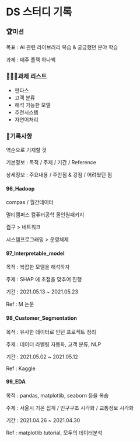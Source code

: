 # DS 스터디 기록



### 🏆미션

목표 : AI 관련 라이브러리 복습 & 궁금했던 분야 학습

과제 : 매주 플젝 하나씩



### 🧑🏻‍💻과제 리스트

- 판다스
- 고객 분류
- 해석 가능한 모델
- 추천시스템
- 자연어처리



### 🎯기록사항

역순으로 기재할 것

기본정보 : 목적 / 주제 / 기간 / Reference

상세정보 : 주요내용 / 주안점 & 강점 / 어려웠던 점



#### 96_Hadoop

compas / 월간데이터

멀티캠퍼스 컴퓨터공학 올인원패키지

컴구 > 네트워크

시스템프로그래밍 > 운영체제



#### 97_Interpretable_model

목적 : 복잡한 모델을 해석하자

주제 : SHAP 에 초점을 맞추어 진행

기간 : 2021.05.13 ~ 2021.05.23

Ref : M 논문



#### 98_Customer_Segmentation

목적 : 유사한 데이터로 인턴 프로젝트 정리

주제 : 데이터 라벨링 자동화, 고객 분류, NLP

기간 : 2021.05.02 ~ 2021.05.12

Ref : Kaggle



#### 99_EDA

목적 : pandas, matplotlib, seaborn 등을 복습

주제 : 서울시 기온 집계 / 인구구조 시각화 / 교통정보 시각화

기간 : 2021.04.26 ~ 2021.04.30

Ref : matplotlib tutorial, 모두의 데이터분석





